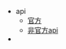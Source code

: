 - api
	- [官方](https://midjourneyapi.io/)
	- [非官方api](https://docs.midjourneyapi.io/midjourney-api/)
-